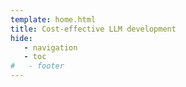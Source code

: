 ```yaml
---
template: home.html
title: Cost-effective LLM development
hide:
   - navigation
   - toc
#   - footer
---
```

